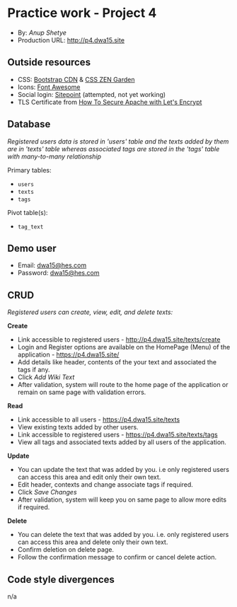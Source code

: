 # Practice work - Project 4
+ By: *Anup Shetye*
+ Production URL: <http://p4.dwa15.site>

## Outside resources
+ CSS: [Bootstrap CDN](https://www.bootstrapcdn.com) & [CSS ZEN Garden](http://csszengarden.com)
+ Icons: [Font Awesome](https://fontawesome.com)
+ Social login: [Sitepoint](https://www.sitepoint.com/easily-add-social-logins-to-your-app-with-socialite/) (attempted, not yet working)
+ TLS Certificate from [How To Secure Apache with Let's Encrypt](https://www.digitalocean.com/community/tutorials/how-to-secure-apache-with-let-s-encrypt-on-ubuntu-14-04)


## Database
*Registered users data is stored in 'users' table and the texts added by them are in 'texts' table whereas associated tags are stored in the 'tags' table with many-to-many relationship*

Primary tables:
  + `users`
  + `texts`
  + `tags`
  
Pivot table(s):
  + `tag_text`

## Demo user
+ Email: dwa15@hes.com
+ Password: dwa15@hes.com

## CRUD
*Registered users can create, view, edit, and delete texts:*

__Create__
  + Link accessible to registered users - <http://p4.dwa15.site/texts/create>
  + Login and Register options are available on the HomePage (Menu) of the application - <https://p4.dwa15.site/>
  + Add details like header, contents of the your text and associated the tags if any.
  + Click *Add Wiki Text*
  + After validation, system will route to the home page of the application or remain on same page with validation errors.
  
__Read__
  + Link accessible to all users - <https://p4.dwa15.site/texts>
  + View existing texts added by other users.
  + Link accessible to registered users - <https://p4.dwa15.site/texts/tags>
  + View all tags and associated texts added by all users of the application.
  
__Update__
  + You can update the text that was added by you. i.e only registered users can access this area and edit only their own text.
  + Edit header, contexts and change associate tags if required.
  + Click *Save Changes*
  + After validation, system will keep you on same page to allow more edits if required.
  
__Delete__
  + You can delete the text that was added by you. i.e. only registered users can access this area and delete only their own text.
  + Confirm deletion on delete page.
  + Follow the confirmation message to confirm or cancel delete action.

## Code style divergences
n/a